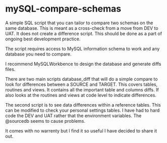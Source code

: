# mySQL-compare-schemas
A simple SQL script that you can tailor to compare two schemas on the same database. This is meant as a cross-check from a move from DEV to UAT. It does not create a difference script. This should be done as a part of ongoing best development practice. 

The script requires access to MySQL information schema to work and any database you need to compare.

I recommend MySQLWorkbence to design the database and generate diffs files.

There are two main scripts database_diff that will do a simple compare to look for differences between a SOURCE and TARGET.
This covers tables, routines and views. It contains all the important table and columns diffs. If also looks at the routines and views at code level to indicate differences.

The second script is to see data differences within a reference tables. This can be modified to check your personal settings tables.
I have had to hard code the DEV and UAT rather that the environment variables. The @sourcedb seems to cause problems.

It comes with no warrenty but I find it so useful I have decided to share it out.
